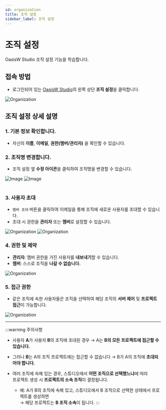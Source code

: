 ```yaml
---
id: organization
title: 조직 설정
sidebar_label: 조직 설정
---
```


# 조직 설정

OasisW Studio 조직 설정 기능을 학습합니다.

## 접속 방법

- 로그인되어 있는 [OasisW Studio](https://oasisserver.link/)의 왼쪽 상단 **조직 설정**을 클릭합니다.

![Organization](/img/usage-guide/14_1.png)

## 조직 설정 상세 설명

### 1. 기본 정보 확인합니다.
- 자신의 **이름**, **이메일**, **권한(멤버/관리자)** 을 확인할 수 있습니다.

### 2. 조직명 변경합니다.
- 조직 설정 옆 **수정 아이콘**을 클릭하여 조직명을 변경할 수 있습니다.

<div style={{display: 'flex', gap: '10px'}}>
  <img src="/img/usage-guide/14_7.png" alt="Image" style={{maxWidth: '35%'}} />
  <img src="/img/usage-guide/14_6.png" alt="Image" style={{maxWidth: '55%'}} />
</div>
<br />

### 3. 사용자 초대
- `멤버 초대` 버튼을 클릭하여 이메일을 통해 조직에 새로운 사용자를 초대할 수 있습니다.
- 초대 시 권한을 **관리자** 또는 **멤버**로 설정할 수 있습니다.

![Organization](/img/usage-guide/14_2.png)
![Organization](/img/usage-guide/14_3.png)

### 4. 권한 및 제약
- **관리자**: 멤버 권한을 가진 사용자를 **내보내기**할 수 있습니다.  
- **멤버**: 스스로 조직을 **나갈 수 없습니다.**

![Organization](/img/usage-guide/14_4.png)

### 5. 접근 권한
- 같은 조직에 속한 사용자들은 조직을 선택하여 해당 조직의 **서버 제어** 및 **프로젝트 접근**이 가능합니다.

![Organization](/img/usage-guide/14_5.png)

---

:::warning 주의사항
 
- 사용자 **A**가 사용자 **B**의 조직에 초대된 경우 → A는 **B의 모든 프로젝트에 접근할 수 있습니다.**
- 그러나 **B**는 A의 조직 프로젝트에는 접근할 수 없습니다 → B가 A의 조직에 **초대되어야 합니다.**

- 여러 조직에 속해 있는 경우, 스튜디오에서 **어떤 조직으로 선택했느냐**에 따라  
  프로젝트 생성 시 **프로젝트의 소속 조직**이 결정됩니다.  
  - 예: A가 B의 조직에 속해 있고, 스튜디오에서 B 조직으로 선택한 상태에서 프로젝트를 생성하면  
    → 해당 프로젝트는 **B 조직 소속**이 됩니다.
:::
